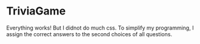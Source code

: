 # TriviaGame
Everything works! But I didnot do much css. To simplify my programming, I assign the correct answers to the second choices of all questions.
